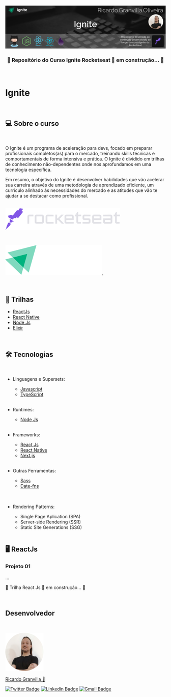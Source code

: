 [![Banner Ignite](./assets/banner-ignite.png)](https://home.devtrails.com.br/)

<h3 align="center">
🚧 Repositório do Curso Ignite Rocketseat 🚀 em construção... 🚧
<p>&nbsp;</p>

</h3>

# Ignite

<p>&nbsp;</p>

## 💻 **Sobre o curso**

<br>

O Ignite é um programa de aceleração para devs, focado em preparar profissionais completos(as) para o mercado, treinando skills técnicas e comportamentais de forma intensiva e prática. O Ignite é dividido em trilhas de conhecimento não-dependentes onde nos aprofundamos em uma tecnologia específica.

Em resumo, o objetivo do Ignite é desenvolver habilidades que vão acelerar sua carreira através de uma metodologia de aprendizado eficiente, um currículo alinhado às necessidades do mercado e as atitudes que vão te ajudar a se destacar como profissional.
<br>
<br>

[![Rocketseat](./assets/rocketseat.svg)](https://www.rocketseat.com.br/)

<p>&nbsp;</p>

[![Rocketseat Ignite](./assets/ignite.svg)](https://lp.rocketseat.com.br/ignite?&).

<p>&nbsp;</p>

## 📖 **Trilhas**

- [ReactJs](#-reactjs)
- [React Native](#-react-native)
- [Node Js](#-nodejs)
- [Elixir](#-elixir)
  <br>

<p>&nbsp;</p>

## 🛠 Tecnologias

<br>

- Linguagens e Supersets:

  - [Javascript](https://developer.mozilla.org/pt-BR/docs/Web/JavaScript)
  - [TypeScript](https://www.typescriptlang.org/)
    <br>
    <br>

- Runtimes:

  - [Node Js](https://nodejs.org/pt-br/)
    <br>
    <br>

- Frameworks:

  - [React Js](https://pt-br.reactjs.org/)
  - [React Native](https://reactnative.dev/)
  - [Next.js](https://nextjs.org/)
    <br>
    <br>

- Outras Ferramentas:

  - [Sass](https://sass-lang.com/)
  - [Date-fns](https://date-fns.org/v2.21.1/docs/format)
    <br>  
    <br>

- Rendering Patterns:
  - Single Page Aplication (SPA)
  - Server-side Rendering (SSR)
  - Static Site Generations (SSG)
    <br>
    <br>

## 🖥 ReactJs

### Projeto 01

...

🚧 Trilha React Js 🚀 em construção... 🚧

<p>&nbsp;</p>

## Desenvolvedor

<p>&nbsp;</p>

[![Ricardo Granvilla](./assets/author.png)](https://github.com/rgranvilla)

<a href="https://github.com/rgranvilla">Ricardo Granvilla 🚀</a>

[![Twitter Badge](https://img.shields.io/badge/-@rgranvilla-1ca0f1?style=flat-square&labelColor=1ca0f1&logo=twitter&logoColor=white&link=https://twitter.com/rgranvilla)](https://twitter.com/rgranvilla)
[![Linkedin Badge](https://img.shields.io/badge/-Ricardo-blue?style=flat-square&logo=Linkedin&logoColor=white&link=https://www.linkedin.com/in/rgranvilla/)](https://www.linkedin.com/in/rgranvilla/)
[![Gmail Badge](https://img.shields.io/badge/-rgranvilla@gmail.com-c14438?style=flat-square&logo=Gmail&logoColor=white&link=mailto:rgranvilla@gmail.com)](mailto:rgranvilla@gmail.com)

<p>&nbsp;</p>

